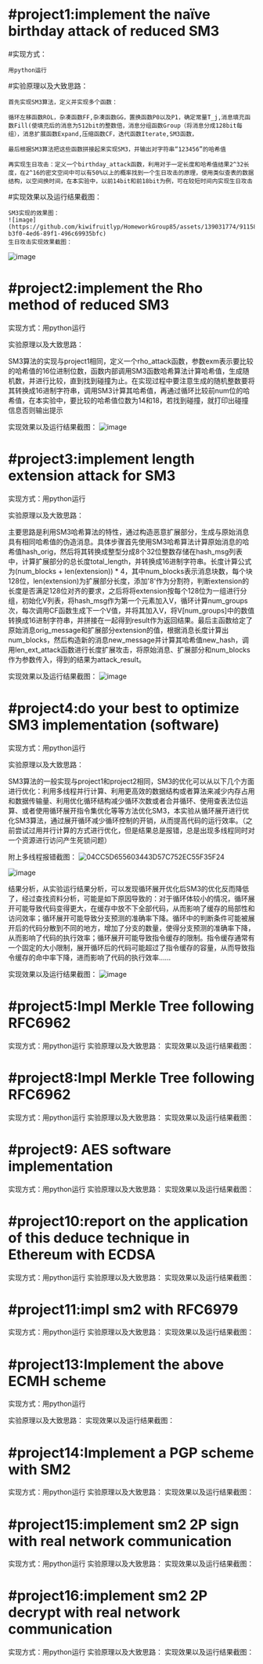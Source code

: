 # #project1:implement the naïve birthday attack of reduced SM3
  #实现方式：
  
    用python运行
 
  #实验原理以及大致思路：
    
    首先实现SM3算法，定义并实现多个函数：
    
    循环左移函数ROL，杂凑函数FF,杂凑函数GG，置换函数P0以及P1，确定常量T_j,消息填充函数Fill(使填充后的消息为512bit的整数倍，消息分组函数Group（将消息分成128bit每组），消息扩展函数Expand,压缩函数CF，迭代函数Iterate,SM3函数，
    
    最后根据SM3算法把这些函数拼接起来实现SM3，并输出对字符串“123456”的哈希值
    
    再实现生日攻击：定义一个birthday_attack函数，利用对于一定长度和哈希值结果2^32长度，在2^16的密文空间中可以有50%以上的概率找到一个生日攻击的原理，使用类似查表的数据结构，以空间换时间，在本实验中，以前14bit和前18bit为例，可在较短时间内实现生日攻击
 
  #实现效果以及运行结果截图：
    
    SM3实现的效果图：
    ![image](https://github.com/kiwifruitlyp/HomeworkGroup85/assets/139031774/91158b88-b3f0-4ed6-89f1-496c69935bfc)
    生日攻击实现效果截图：
  ![image](https://github.com/kiwifruitlyp/HomeworkGroup85/assets/139031774/45ef0ced-0469-4a43-ae3a-6db5c5751325)


# #project2:implement the Rho method of reduced SM3
  实现方式：用python运行
  
  实验原理以及大致思路：
  
  SM3算法的实现与project1相同，定义一个rho_attack函数，参数exm表示要比较的哈希值的16位进制位数，函数内部调用SM3函数哈希算法计算哈希值，生成随机数，并进行比较，直到找到碰撞为止。在实现过程中要注意生成的随机整数要将其转换成16进制字符串，调用SM3计算其哈希值，再通过循环比较前num位的哈希值，在本实验中，要比较的哈希值位数为14和18，若找到碰撞，就打印出碰撞信息否则输出提示
  
  实现效果以及运行结果截图：
  ![image](https://github.com/kiwifruitlyp/HomeworkGroup85/assets/139031774/88eef8be-d0e8-40fb-a662-bbbe7592f921)

# #project3:implement length extension attack for SM3
  实现方式：用python运行
 
  实验原理以及大致思路：
  
  主要思路是利用SM3哈希算法的特性，通过构造恶意扩展部分，生成与原始消息具有相同哈希值的伪造消息。具体步骤首先使用SM3哈希算法计算原始消息的哈希值hash_orig，然后将其转换成整型分成8个32位整数存储在hash_msg列表中，计算扩展部分的总长度total_length，并转换成16进制字符串。长度计算公式为(num_blocks + len(extension)) * 4，其中num_blocks表示消息块数，每个块128位，len(extension)为扩展部分长度，添加'8'作为分割符，判断extension的长度是否满足128位对齐的要求，之后将将extension按每个128位为一组进行分组，初始化V列表，将hash_msg作为第一个元素加入V，循环计算num_groups次，每次调用CF函数生成下一个V值，并将其加入V，将V[num_groups]中的数值转换成16进制字符串，并拼接在一起得到result作为返回结果。最后主函数给定了原始消息orig_message和扩展部分extension的值，根据消息长度计算出num_blocks，然后构造新的消息new_message并计算其哈希值new_hash，调用len_ext_attack函数进行长度扩展攻击，将原始消息、扩展部分和num_blocks作为参数传入，得到的结果为attack_result。
  
  实现效果以及运行结果截图：
  ![image](https://github.com/kiwifruitlyp/HomeworkGroup85/assets/139031774/eb37748e-60d9-49b4-ae29-c2c6f2bcce4f)

  # #project4:do your best to optimize SM3 implementation (software)
  实现方式：用python运行
  
  实验原理以及大致思路：
 
  SM3算法的一般实现与project1和project2相同，SM3的优化可以从以下几个方面进行优化：利用多线程并行计算、利用更高效的数据结构或者算法来减少内存占用和数据传输量、利用优化循环结构减少循环次数或者合并循环、使用查表法位运算、或者使用循环展开指令集优化等等方法优化SM3，本实验从循环展开进行优化SM3算法，通过展开循环减少循环控制的开销，从而提高代码的运行效率。（之前尝试过用并行计算的方式进行优化，但是结果总是报错，总是出现多线程同时对一个资源进行访问产生死锁问题）

附上多线程报错截图：
![04CC5D655603443D57C752EC55F35F24](https://github.com/kiwifruitlyp/HomeworkGroup85/assets/139031774/9df03398-593e-4475-b4c4-982b7a5033e0)


![image](https://github.com/kiwifruitlyp/HomeworkGroup85/assets/139031774/c08a6ef9-aade-4cbc-812a-648e1b95a3c6)


  

  结果分析，从实验运行结果分析，可以发现循环展开优化后SM3的优化反而降低了，经过查找资料分析，可能是如下原因导致的：对于循环体较小的情况，循环展开可能导致代码变得更大，在缓存中放不下全部代码，从而影响了缓存的局部性和访问效率；循环展开可能导致分支预测的准确率下降。循环中的判断条件可能被展开后的代码分散到不同的地方，增加了分支的数量，使得分支预测的准确率下降，从而影响了代码的执行效率；循环展开可能导致指令缓存的限制。指令缓存通常有一个固定的大小限制，展开循环后的代码可能超过了指令缓存的容量，从而导致指令缓存的命中率下降，进而影响了代码的执行效率……
  
  实现效果以及运行结果截图：
 ![image](https://github.com/kiwifruitlyp/HomeworkGroup85/assets/139031774/d68daadf-89ef-49ce-afd2-bd8d229cc735)



  # #project5:Impl Merkle Tree following RFC6962
  实现方式：用python运行
  实验原理以及大致思路：
  实现效果以及运行结果截图：
  # #project8:Impl Merkle Tree following RFC6962
  实现方式：用python运行
  实验原理以及大致思路：
  实现效果以及运行结果截图：
  # #project9: AES software implementation
  实现方式：用python运行
  实验原理以及大致思路：
  实现效果以及运行结果截图：
  # #project10:report on the application of this deduce technique in Ethereum with ECDSA
  实现方式：用python运行
  实验原理以及大致思路：
  实现效果以及运行结果截图：
  # #project11:impl sm2 with RFC6979
  实现方式：用python运行
  实验原理以及大致思路：
  实现效果以及运行结果截图：
  # #project13:Implement the above ECMH scheme
  实现方式：用python运行  

  实验原理以及大致思路：
  实现效果以及运行结果截图：
  # #project14:Implement a PGP scheme with SM2
  实现方式：用python运行
  实验原理以及大致思路：
  实现效果以及运行结果截图：
  # #project15:implement sm2 2P sign with real network communication
  实现方式：用python运行
  实验原理以及大致思路：
  实现效果以及运行结果截图：
  # #project16:implement sm2 2P decrypt with real network communication
  实现方式：用python运行
  实验原理以及大致思路：
  实现效果以及运行结果截图：
